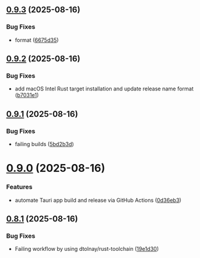 ## [0.9.3](https://github.com/hackthefutureofeducation/ketabak/compare/v0.9.2...v0.9.3) (2025-08-16)


### Bug Fixes

* format ([6675d35](https://github.com/hackthefutureofeducation/ketabak/commit/6675d3529d59e42d9c85e179015de7c9dc39772e))



## [0.9.2](https://github.com/hackthefutureofeducation/ketabak/compare/v0.9.1...v0.9.2) (2025-08-16)


### Bug Fixes

* add macOS Intel Rust target installation and update release name format ([b7031e1](https://github.com/hackthefutureofeducation/ketabak/commit/b7031e19ffefebc9ccdd825b09a45cdbb0b9594e))



## [0.9.1](https://github.com/hackthefutureofeducation/ketabak/compare/v0.9.0...v0.9.1) (2025-08-16)


### Bug Fixes

* failing builds ([5bd2b3d](https://github.com/hackthefutureofeducation/ketabak/commit/5bd2b3dd3051d59e957f407cd77d80544630d849))



# [0.9.0](https://github.com/hackthefutureofeducation/ketabak/compare/v0.8.1...v0.9.0) (2025-08-16)


### Features

* automate Tauri app build and release via GitHub Actions ([0d36eb3](https://github.com/hackthefutureofeducation/ketabak/commit/0d36eb3b56203ff5f1b575ab25e4170c4c276571))



## [0.8.1](https://github.com/hackthefutureofeducation/ketabak/compare/v0.8.0...v0.8.1) (2025-08-16)


### Bug Fixes

* Failing workflow by using dtolnay/rust-toolchain ([19e1d30](https://github.com/hackthefutureofeducation/ketabak/commit/19e1d308906e9d0165c363fc50e192fe620cd6e6))



